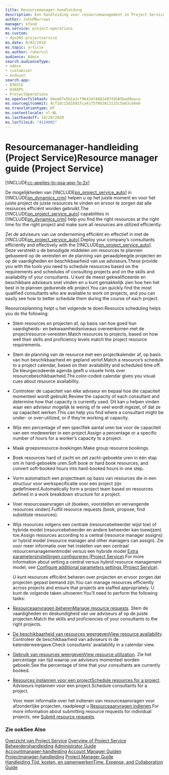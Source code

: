 ```yaml
---
title: Resourcemanager-handleiding
description: Een handleiding voor resourcemanagement in Project Service
author: JohnPBurrows
manager: kfend
ms.service: project-operations
ms.custom:
- dyn365-projectservice
ms.date: 8/03/2018
ms.topic: article
ms.author: ruhercul
audience: Admin
search.audienceType:
- admin
- customizer
- enduser
search.app:
- D365CE
- D365PS
- ProjectOperations
ms.openlocfilehash: 04ee87e5b1a2cf96434f4862e07d2b85bad9eace
ms.sourcegitcommit: 4cf1dc1561b92fca4175f0b3813133c5e63ce8e6
ms.translationtype: HT
ms.contentlocale: nl-NL
ms.lasthandoff: 10/28/2020
ms.locfileid: "4124002"
---
```

# <a name="resource-manager-guide-project-service"></a><span data-ttu-id="83010-103">Resourcemanager-handleiding (Project Service)</span><span class="sxs-lookup"><span data-stu-id="83010-103">Resource manager guide (Project Service)</span></span>

[!INCLUDE[cc-applies-to-psa-app-1x-2x](../includes/cc-applies-to-psa-app-1x-2x.md)]

<span data-ttu-id="83010-104">De mogelijkheden van [!INCLUDE[pn_project_service_auto](../includes/pn-project-service-auto.md)] in [!INCLUDE[pn_dynamics_crm](../includes/pn-dynamics-crm.md)] helpen u op het juiste moment en voor het juiste project de juiste resources te vinden en ervoor te zorgen dat alle resources efficiënt worden gebruikt.</span><span class="sxs-lookup"><span data-stu-id="83010-104">The [!INCLUDE[pn_project_service_auto](../includes/pn-project-service-auto.md)] capabilities in [!INCLUDE[pn_dynamics_crm](../includes/pn-dynamics-crm.md)] help you find the right resources at the right time for the right project and make sure all resources are utilized efficiently.</span></span>  
  
 <span data-ttu-id="83010-105">Zet de adviseurs van uw onderneming efficiënt en effectief in met de [!INCLUDE[pn_project_service_auto](../includes/pn-project-service-auto.md)].</span><span class="sxs-lookup"><span data-stu-id="83010-105">Deploy your company’s consultants efficiently and effectively with the [!INCLUDE[pn_project_service_auto](../includes/pn-project-service-auto.md)].</span></span> <span data-ttu-id="83010-106">Deze verstrekt u de benodigde middelen om resources te plannen gebaseerd op de vereisten en de planning van geraadpleegde projecten en op de vaardigheden en beschikbaarheid van uw adviseurs.</span><span class="sxs-lookup"><span data-stu-id="83010-106">These provide you with the tools you need to schedule resources based on the requirements and schedules of consulting projects and on the skills and availability of your consultants.</span></span> <span data-ttu-id="83010-107">U kunt de meest gekwalificeerde en beschikbare adviseurs snel vinden en u kunt gemakkelijk zien hoe hen het best in te plannen gedurende elk project.</span><span class="sxs-lookup"><span data-stu-id="83010-107">You can quickly find the most qualified consultants who are available to work on projects, and you can easily see how to better schedule them during the course of each project.</span></span>  
  
 <span data-ttu-id="83010-108">Resourceplanning helpt u het volgende te doen:</span><span class="sxs-lookup"><span data-stu-id="83010-108">Resource scheduling helps you do the following:</span></span>  
  
- <span data-ttu-id="83010-109">Stem resources en projecten af, op basis van hoe goed hun vaardigheids- en bekwaamheidsniveaus overeenkomen met de projectresource-vereisten.</span><span class="sxs-lookup"><span data-stu-id="83010-109">Match resources to projects, based on how well their skills and proficiency levels match the project resource requirements.</span></span>  
  
- <span data-ttu-id="83010-110">Stem de planning van de resource met een projectkalender af, op basis van hun beschikbaarheid en gepland verlof.</span><span class="sxs-lookup"><span data-stu-id="83010-110">Match a resource’s schedule to a project calendar, based on their availability and scheduled time off.</span></span> <span data-ttu-id="83010-111">De kleurgecodeerde agenda geeft u visuele hints over resourcebeschikbaarheid.</span><span class="sxs-lookup"><span data-stu-id="83010-111">The color-coded calendar gives you visual cues about resource availability.</span></span>  
  
- <span data-ttu-id="83010-112">Controleer de capaciteit van elke adviseur en bepaal hoe die capaciteit momenteel wordt gebruikt.</span><span class="sxs-lookup"><span data-stu-id="83010-112">Review the capacity of each consultant and determine how that capacity is currently used.</span></span> <span data-ttu-id="83010-113">Dit kan u helpen vinden waar een adviseur mogelijk te weinig of te veel wordt ingezet, of dat ze op capaciteit werken.</span><span class="sxs-lookup"><span data-stu-id="83010-113">This can help you find where a consultant might be under- or over-utilized, or if they’re working at capacity.</span></span>  
  
- <span data-ttu-id="83010-114">Wijs een percentage of een specifiek aantal uren toe voor de capaciteit van een medewerker in een project.</span><span class="sxs-lookup"><span data-stu-id="83010-114">Assign a percentage or a specific number of hours for a worker’s capacity to a project.</span></span>  
  
- <span data-ttu-id="83010-115">Maak groepsresource-boekingen.</span><span class="sxs-lookup"><span data-stu-id="83010-115">Make group resource bookings.</span></span>  
  
- <span data-ttu-id="83010-116">Boek resources hard of zacht en zet zacht-geboekte uren in één stap om in hard-geboekte uren.</span><span class="sxs-lookup"><span data-stu-id="83010-116">Soft book or hard book resources, and convert soft-booked hours into hard-booked hours in one step.</span></span>  
  
- <span data-ttu-id="83010-117">Vorm automatisch een projectteam op basis van resources die in een structuur voor werkspecificatie voor een project zijn gedefinieerd.</span><span class="sxs-lookup"><span data-stu-id="83010-117">Automatically form a project team based on resources defined in a work breakdown structure for a project.</span></span>  
  
- <span data-ttu-id="83010-118">Voer resourceaanvragen uit (boeken, voorstellen en vervangende resources vinden).</span><span class="sxs-lookup"><span data-stu-id="83010-118">Fulfill resource requests (book, propose, find substitute resources).</span></span>  
  
- <span data-ttu-id="83010-119">Wijs resources volgens een centrale (resourcebeheerder wijst toe) of hybride model (resourcebeheerder en andere beheerder kan toewijzen) toe.</span><span class="sxs-lookup"><span data-stu-id="83010-119">Assign resources according to a central (resource manager assigns) or hybrid model (resource manager and other managers can assign).</span></span> <span data-ttu-id="83010-120">Zie voor meer informatie over het instellen van een centraal resourcemanagementmodel versus een hybride model [Extra parametersinstellingen configureren (Project Service)](../psa/configure-additional-parameters-settings.md).</span><span class="sxs-lookup"><span data-stu-id="83010-120">For more information about setting a central versus hybrid resource management model, see [Configure additional parameters settings (Project Service)](../psa/configure-additional-parameters-settings.md).</span></span>  
  
  <span data-ttu-id="83010-121">U kunt resources efficiënt beheren over projecten en ervoor zorgen dat projecten gepast bemand zijn.</span><span class="sxs-lookup"><span data-stu-id="83010-121">You can manage resources efficiently across projects and ensure that projects are staffed appropriately.</span></span> <span data-ttu-id="83010-122">U kunt de volgende taken uitvoeren:</span><span class="sxs-lookup"><span data-stu-id="83010-122">You’ll need to perform the following tasks:</span></span>  
  
- <span data-ttu-id="83010-123">[Resourceaanvragen beheren](../psa/manage-resource-requests.md)</span><span class="sxs-lookup"><span data-stu-id="83010-123">[Manage resource requests](../psa/manage-resource-requests.md).</span></span> <span data-ttu-id="83010-124">Stem de vaardigheden en deskundigheid van uw adviseurs af op de juiste projecten.</span><span class="sxs-lookup"><span data-stu-id="83010-124">Match the skills and proficiencies of your consultants to the right projects.</span></span>  
  
- <span data-ttu-id="83010-125">[De beschikbaarheid van resources weergeven](../psa/view-resource-availability.md)</span><span class="sxs-lookup"><span data-stu-id="83010-125">[View resource availability](../psa/view-resource-availability.md).</span></span> <span data-ttu-id="83010-126">Controleer de beschikbaarheid van adviseurs in de kalenderweergave.</span><span class="sxs-lookup"><span data-stu-id="83010-126">Check consultants’ availability in a calendar view.</span></span>  
  
- <span data-ttu-id="83010-127">[Gebruik van resources weergeven](../psa/view-resource-utilization.md)</span><span class="sxs-lookup"><span data-stu-id="83010-127">[View resource utilization](../psa/view-resource-utilization.md).</span></span> <span data-ttu-id="83010-128">Zie het percentage van tijd waarop uw adviseurs momenteel worden geboekt.</span><span class="sxs-lookup"><span data-stu-id="83010-128">See the percentage of time that your consultants are currently booked.</span></span>  
  
- <span data-ttu-id="83010-129">[Resources inplannen voor een project](../psa/schedule-resources-project.md)</span><span class="sxs-lookup"><span data-stu-id="83010-129">[Schedule resources for a project](../psa/schedule-resources-project.md).</span></span> <span data-ttu-id="83010-130">Adviseurs inplannen voor een project.</span><span class="sxs-lookup"><span data-stu-id="83010-130">Schedule consultants for a project.</span></span>  
  
  <span data-ttu-id="83010-131">Voor meer informatie over het indienen van resourceaanvragen voor afzonderlijke projecten, raadpleegt u [Resourceaanvragen indienen](../psa/submit-resource-requests.md).</span><span class="sxs-lookup"><span data-stu-id="83010-131">For more information about submitting resource requests for individual projects, see [Submit resource requests](../psa/submit-resource-requests.md).</span></span>  
  
### <a name="see-also"></a><span data-ttu-id="83010-132">Zie ook</span><span class="sxs-lookup"><span data-stu-id="83010-132">See Also</span></span>  
 <span data-ttu-id="83010-133">[Overzicht van Project Service](../psa/overview.md) </span><span class="sxs-lookup"><span data-stu-id="83010-133">[Overview of Project Service](../psa/overview.md) </span></span>  
 <span data-ttu-id="83010-134">[Beheerdershandleiding](../psa/admin-guide.md) </span><span class="sxs-lookup"><span data-stu-id="83010-134">[Administrator Guide](../psa/admin-guide.md) </span></span>  
 <span data-ttu-id="83010-135">[Accountmanager-handleiding](../psa/account-manager-guide.md) </span><span class="sxs-lookup"><span data-stu-id="83010-135">[Account Manager Guiden](../psa/account-manager-guide.md) </span></span>  
 <span data-ttu-id="83010-136">[Projectmanager-handleiding](../psa/project-manager-guide.md) </span><span class="sxs-lookup"><span data-stu-id="83010-136">[Project Manager Guide](../psa/project-manager-guide.md) </span></span>  
 [<span data-ttu-id="83010-137">Handleiding Tijd, kosten, en samenwerken</span><span class="sxs-lookup"><span data-stu-id="83010-137">Time, Expense, and Collaboration Guide</span></span>](../psa/time-expense-collaboration-guide.md)
